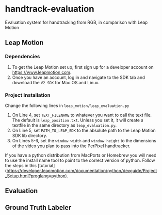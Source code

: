 # handtrack-evaluation
Evaluation system for handtracking from RGB, in comparison with Leap Motion

## Leap Motion
### Dependencies
1. To get the Leap Motion set up, first sign up for a developer account on https://www.leapmotion.com.
2. Once you have an account, log in and navigate to the SDK tab and download the `V2 SDK` for Mac OS and Linux.

### Project Installation
Change the following lines in `leap_motion/leap_evaluation.py`

1. On Line 4, set `TEXT_FILENAME` to whatever you want to call the text file. The default is `leap_position.txt`. Unless you set it, it will create a textfile in the same directory as `leap_evaluation.py`.
2. On Line 5, set `PATH_TO_LEAP_SDK` to the absolute path to the Leap Motion SDK lib directory.
3. On Lines 5-6, set the `window_width` and `window_height` to the dimensions of the video you plan to pass into the PerPixel handtracker.

If you have a python distribution from MacPorts or Homebrew you will need to use the install name tool to point to the correct version of python. Follow the steps in this [tutorial] (https://developer.leapmotion.com/documentation/python/devguide/Project_Setup.html?proglang=python).

## Evaluation 

## Ground Truth Labeler
